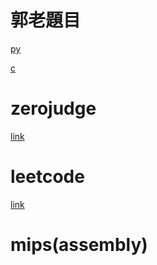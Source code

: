 # 郭老題目
[py](./py_week_work)

[c](./c_week_work)
# zerojudge
[link](https://zerojudge.tw/)
# leetcode
[link](https://leetcode.com/)
# mips(assembly)


